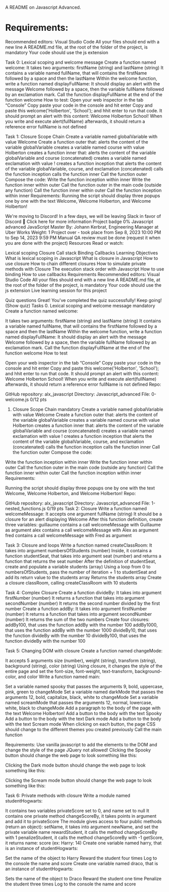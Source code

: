 A README on Javascript Advanced. 

# Requirements:

Recommended editors: Visual Studio Code
All your files should end with a new line
A README.md file, at the root of the folder of the project, is mandatory
Your code should use the js extension

Task 0: Lexical scoping and welcome message
Create a function named welcome:
It takes two arguments: firstName (string) and lastName (string)
It contains a variable named fullName, that will contains the firstName followed by a space and then the lastName
Within the welcome function, write a function named displayFullName:
It should display an alert with the message Welcome followed by a space, then the variable fullName followed by an exclamation mark.
Call the function displayFullName at the end of the function welcome
How to test:
Open your web inspector in the tab “Console”
Copy paste your code in the console and hit enter
Copy and paste this welcome('Holberton', 'School'); and hhit enter to run that code. It should prompt an alert with this content: Welcome Holberton School!
When you write and execute alert(fullName) afterwards, it should return a reference error fullName is not defined 

Task 1: Closure Scope Chain
Create a variable named globalVariable with value Welcome
Create a function outer that:
alerts the content of the variable globalVariable
creates a variable named course with value Holberton
creates a function inner that:
alerts the content of the variable globalVariable and course (concatenated)
creates a variable named exclamation with value !
creates a function inception that alerts the content of the variable globalVariable, course, and exclamation (concatenated)
calls the function inception
calls the function inner
Call the function outer
Compose the code:
Write the function inception within inner
Write the function inner within outer
Call the function outer in the main code (outside any function)
Call the function inner within outer
Call the function inception within inner
Requirements:
Running the script should display three popups one by one with the text Welcome, Welcome Holberton, and Welcome Holberton!


We're moving to Discord!
In a few days, we will be leaving Slack in favor of Discord 🎉
Click here for more information
Project badge
0%
Javascript advanced
JavaScript
 Master
 By: Johann Kerbrat, Engineering Manager at Uber Works
 Weight: 1
 Project over - took place from Sep 8, 2023 10:00 PM to Sep 14, 2023 9:59 PM
 Manual QA review must be done (request it when you are done with the project)
Resources
Read or watch:

Lexical scoping
Closure
Call stack
Binding
Callbacks
Learning Objectives
What is lexical scoping in Javascript
What is closure in Javascript
How to use closure
How to chain different closures
How to simulate private methods with Closure
The execution stack order with Javascript
How to use binding
How to use callbacks
Requirements
Recommended editors: Visual Studio Code
All your files should end with a new line
A README.md file, at the root of the folder of the project, is mandatory
Your code should use the js extension
Live learning session for this project

Quiz questions
Great! You've completed the quiz successfully! Keep going! (Show quiz)
Tasks
0. Lexical scoping and welcome message
mandatory
Create a function named welcome:

It takes two arguments: firstName (string) and lastName (string)
It contains a variable named fullName, that will contains the firstName followed by a space and then the lastName
Within the welcome function, write a function named displayFullName:
It should display an alert with the message Welcome followed by a space, then the variable fullName followed by an exclamation mark.
Call the function displayFullName at the end of the function welcome
How to test

Open your web inspector in the tab “Console”
Copy paste your code in the console and hit enter
Copy and paste this welcome('Holberton', 'School'); and hhit enter to run that code. It should prompt an alert with this content: Welcome Holberton School!
When you write and execute alert(fullName) afterwards, it should return a reference error fullName is not defined
Repo:

GitHub repository: alx_javascript
Directory: Javascript_advanced
File: 0-welcome.js
0/12 pts
1. Closure Scope Chain
mandatory
Create a variable named globalVariable with value Welcome
Create a function outer that:
alerts the content of the variable globalVariable
creates a variable named course with value Holberton
creates a function inner that:
alerts the content of the variable globalVariable and course (concatenated)
creates a variable named exclamation with value !
creates a function inception that alerts the content of the variable globalVariable, course, and exclamation (concatenated)
calls the function inception
calls the function inner
Call the function outer
Compose the code:

Write the function inception within inner
Write the function inner within outer
Call the function outer in the main code (outside any function)
Call the function inner within outer
Call the function inception within inner
Requirements:

Running the script should display three popups one by one with the text Welcome, Welcome Holberton, and Welcome Holberton!
Repo:

GitHub repository: alx_javascript
Directory: Javascript_advanced
File: 1-nested_functions.js
0/19 pts
Task 2: Closure
Write a function named welcomeMessage:
It accepts one argument fullName (string)
It should be a closure for an alert displaying Welcome <fullName>
After this function definition, create three variables:
guillaume contains a call welcomeMessage with Guillaume as argument
alex contains a call welcomeMessage with Alex as argument
fred contains a call welcomeMessage with Fred as argument

Task 3: Closure and loops
Write a function named createClassRoom:
It takes into argument numbersOfStudents (number)
Inside, it contains a function studentSeat, that takes into argument seat (number) and returns a function that returns the seat number
After the definition of studentSeat, create and populate a variable students (array)
Using a loop from 0 to numbersOfStudents, pass the number of iteration + 1 to studentSeat and add its return value to the students array
Returns the students array
Create a closure classRoom, calling createClassRoom with 10 students

Task 4: Complex Closure
Create a function divideBy:
It takes into argument firstNumber (number)
It returns a function that takes into argument secondNumber (number)
It returns the second number divided by the first number
Create a function addBy:
It takes into argument firstNumber (number)
It returns a function that takes into argument secondNumber (number)
It returns the sum of the two numbers
Create four closures:
addBy100, that uses the function addBy with the number 100
addBy1000, that uses the function addBy with the number 1000
divideBy10, that uses the function divideBy with the number 10
divideBy100, that uses the function divideBy with the number 100

Task 5: Changing DOM with closure
Create a function named changeMode:

It accepts 5 arguments size (number), weight (string), transform (string), background (string), color (string)
Using closure, it changes the style of the entire page and set the font-size, font-weight, text-transform, background-color, and color
Write a function named main:

Set a variable named spooky that passes the arguments 9, bold, uppercase, pink, green to changeMode
Set a variable named darkMode that passes the arguments 12, bold, capitalize, black, white to changeMode
Set a variable named screamMode that passes the arguments 12, normal, lowercase, white, black to changeMode
Add a paragraph to the body of the page with the text Welcome Holberton!
Add a button to the body with the text Spooky
Add a button to the body with the text Dark mode
Add a button to the body with the text Scream mode
When clicking on each button, the page CSS should change to the different themes you created previously
Call the main function

Requirements:
Use vanilla javascript to add the elements to the DOM and change the style of the page
JQuery not allowed!
Clicking the Spooky button should change the web page to look something like this:

Clicking the Dark mode button should change the web page to look something like this:

Clicking the Scream mode button should change the web page to look something like this:

Task 6: Private methods with closure
Write a module named studentHogwarts:

It contains two variables privateScore set to 0, and name set to null
It contains one private method changeScoreBy, it takes points in argument and add it to privateScore
The module gives access to four public methods (return an object):
setName, it takes into argument newName, and set the private variable name
rewardStudent, it calls the method changeScoreBy with 1
penalizeStudent, it calls the method changeScoreBy with -1
getScore, it returns name: score (ex: Harry: 14)
Create one variable named harry, that is an instance of studentHogwarts:

Set the name of the object to Harry
Reward the student four times
Log to the console the name and score
Create one variable named draco, that is an instance of studentHogwarts:

Sets the name of the object to Draco
Reward the student one time
Penalize the student three times
Log to the console the name and score